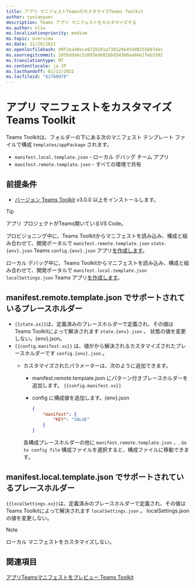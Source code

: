 ```yaml
---
title: アプリ マニフェストTeamsのカスタマイズTeams Toolkit
author: zyxiaoyuer
description: Teams アプリ マニフェストをカスタマイズする
ms.author: nliu
ms.localizationpriority: medium
ms.topic: overview
ms.date: 11/29/2021
ms.openlocfilehash: d9f2ea49ece8728101a738129e45dd8155887ebc
ms.sourcegitcommit: 2d5bdda6c52693ed682bbd543b0aa66e1feb3392
ms.translationtype: MT
ms.contentlocale: ja-JP
ms.lasthandoff: 01/12/2022
ms.locfileid: "61768078"
---
```

# <a name="customize-app-manifest-in-teams-toolkit"></a>アプリ マニフェストをカスタマイズTeams Toolkit

Teams Toolkitは、フォルダーの下にある次のマニフェスト テンプレート ファイルで構成 `templates/appPackage` されます。

- `manifest.local.template.json` - ローカル デバッグ チーム アプリ
- `manifest.remote.template.json` - すべての環境で共有

## <a name="prerequisite"></a>前提条件

* [バージョン Teams Toolkit](https://marketplace.visualstudio.com/items?itemName=TeamsDevApp.ms-teams-vscode-extension) v3.0.0 以上をインストールします。

> [!TIP]
> アプリ プロジェクトがTeams開いているVS Code。

プロビジョニング中に、Teams Toolkitからマニフェストを読み込み、構成と組み合わせて、開発ポータルで `manifest.remote.template.json` `state.{env}.json` Teams `config.{env}.json` アプリ[を作成します](https://dev.teams.microsoft.com/apps)。

ローカル デバッグ中に、Teams Toolkitからマニフェストを読み込み、構成と組み合わせて、開発ポータルで `manifest.local.template.json` `localSettings.json` Teams アプリ[を作成します](https://dev.teams.microsoft.com/apps)。

## <a name="supported-placeholder-in-manifestremotetemplatejson"></a>manifest.remote.template.json でサポートされているプレースホルダー

- `{{state.xx}}`は、定義済みのプレースホルダーで定義され、その値は Teams Toolkitによって解決されます `state.{env}.json` 。 状態の値を変更しない。{env}.json。
- `{{config.manifest.xx}}` は、値がから解決されるカスタマイズされたプレースホルダーです `config.{env}.json` 。
  - カスタマイズされたパラメーターは、次のように追加できます。
    - manifest.remote.template.json にパターン付きプレースホルダーを追加します。 `{{config.manifest.xx}}`
    - config に構成値を追加します。{env}.json

        ```json
        {
            "manifest": {
                "KEY": "VALUE"
            }
        }
        ```

    各構成プレースホルダーの他に `manifest.remote.template.json` 、. `Go to config file` 構成ファイルを選択すると、構成ファイルに移動できます。

## <a name="supported-placeholder-in-manifestlocaltemplatejson"></a>manifest.local.template.json でサポートされているプレースホルダー

`{{localSettings.xx}}`は、定義済みのプレースホルダーで定義され、その値は Teams Toolkitによって解決されます `localSettings.json` 。 localSettings.json の値を変更しない。

 > [!NOTE]
 > ローカル マニフェストをカスタマイズしない。

## <a name="see-also"></a>関連項目

[アプリTeamsマニフェストをプレビュー Teams Toolkit](TeamsFx-manifest-preview.md)

